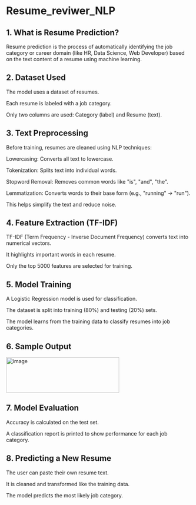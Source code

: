 # Resume_reviwer_NLP

## 1. What is Resume Prediction?
Resume prediction is the process of automatically identifying the job category or career domain (like HR, Data Science, Web Developer) based on the text content of a resume using machine learning.

## 2. Dataset Used
The model uses a dataset of resumes.

Each resume is labeled with a job category.

Only two columns are used: Category (label) and Resume (text).

## 3. Text Preprocessing
Before training, resumes are cleaned using NLP techniques:

Lowercasing: Converts all text to lowercase.

Tokenization: Splits text into individual words.

Stopword Removal: Removes common words like "is", "and", "the".

Lemmatization: Converts words to their base form (e.g., "running" → "run").

This helps simplify the text and reduce noise.

## 4. Feature Extraction (TF-IDF)
TF-IDF (Term Frequency - Inverse Document Frequency) converts text into numerical vectors.

It highlights important words in each resume.

Only the top 5000 features are selected for training.

## 5. Model Training
A Logistic Regression model is used for classification.

The dataset is split into training (80%) and testing (20%) sets.

The model learns from the training data to classify resumes into job categories.

## 6. Sample Output
<img width="307" height="96" alt="image" src="https://github.com/user-attachments/assets/1f374887-ad7c-4a80-a470-c8f4bbcc293e" />


## 7. Model Evaluation
Accuracy is calculated on the test set.

A classification report is printed to show performance for each job category.

## 8. Predicting a New Resume
The user can paste their own resume text.

It is cleaned and transformed like the training data.

The model predicts the most likely job category.
